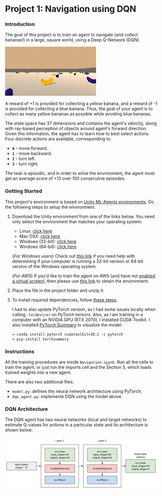 # Project 1: Navigation using DQN

### Introduction

The goal of this project is to train an agent to navigate (and collect bananas!) in a large, square world, using a Deep Q-Network (DQN).  

![Sample Navigation](img/sample_navigation.gif "Sample Navigation")

A reward of +1 is provided for collecting a yellow banana, and a reward of -1 is provided for collecting a blue banana.  Thus, the goal of your agent is to collect as many yellow bananas as possible while avoiding blue bananas.  

The state space has 37 dimensions and contains the agent's velocity, along with ray-based perception of objects around agent's forward direction.  Given this information, the agent has to learn how to best select actions.  Four discrete actions are available, corresponding to:
- **`0`** - move forward.
- **`1`** - move backward.
- **`2`** - turn left.
- **`3`** - turn right.

The task is episodic, and in order to solve the environment, the agent must get an average score of +13 over 100 consecutive episodes.

### Getting Started

This project's environment is based on [Unity ML-Agents environments](https://github.com/Unity-Technologies/ml-agents). Do the following steps to setup the environment:

1. Download the Unity environment from one of the links below. You need only select the environment that matches your operating system:
    - Linux: [click here](https://s3-us-west-1.amazonaws.com/udacity-drlnd/P1/Banana/Banana_Linux.zip)
    - Mac OSX: [click here](https://s3-us-west-1.amazonaws.com/udacity-drlnd/P1/Banana/Banana.app.zip)
    - Windows (32-bit): [click here](https://s3-us-west-1.amazonaws.com/udacity-drlnd/P1/Banana/Banana_Windows_x86.zip)
    - Windows (64-bit): [click here](https://s3-us-west-1.amazonaws.com/udacity-drlnd/P1/Banana/Banana_Windows_x86_64.zip)
    
    (_For Windows users_) Check out [this link](https://support.microsoft.com/en-us/help/827218/how-to-determine-whether-a-computer-is-running-a-32-bit-version-or-64) if you need help with determining if your computer is running a 32-bit version or 64-bit version of the Windows operating system.

    (_For AWS_) If you'd like to train the agent on AWS (and have not [enabled a virtual screen](https://github.com/Unity-Technologies/ml-agents/blob/master/docs/Training-on-Amazon-Web-Service.md)), then please use [this link](https://s3-us-west-1.amazonaws.com/udacity-drlnd/P1/Banana/Banana_Linux_NoVis.zip) to obtain the environment.

2. Place the file in the project folder and unzip it.

3. To install required dependencies, follow [these steps](https://github.com/udacity/deep-reinforcement-learning#dependencies).

    I had to also update PyTorch version, as I had some issues locally when calling `.to(device)` on PyTorch tensors. Also, as I am training in a computer with an NVIDIA GPU (RTX 2070), I installed CUDA Toolkit. I also installed [PyTorch Summary](https://github.com/sksq96/pytorch-summary) to visualize the model:
    ```
    > conda install pytorch cudatoolkit=10.2 -c pytorch
    > pip install torchsummary
    ```


### Instructions

All the training procedures are inside `Navigation.ipynb`. Run all the cells to train the agent, or just run the imports cell and the Section 5, which loads trained weights into a new agent.

There are also two additional files:
- `model.py`: defines the neural network architecture using PyTorch;
- `dqn_agent.py`: implements DQN using the model above.


### DQN Architecture

The DQN agent has two neural networks (local and target networks) to estimate Q-values for actions in a particular state and its architecture is shown below:

![Model Architecture](img/model_arch.png "Model Architecture")

